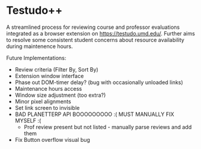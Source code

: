 # Testudo++
A streamlined process for reviewing course and professor evaluations integrated as a browser extension on https://testudo.umd.edu/. Further aims to resolve some consistent student concerns about resource availability during maintenence hours.

Future Implementations:
- Review criteria (Filter By, Sort By)
- Extension window interface
- Phase out DOM-timer delay? (bug with occasionally unloaded links)
- Maintenance hours access
- Window size adjustment (too extra?)
- Minor pixel alignments
- Set link screen to invisible
- BAD PLANETTERP API BOOOOOOOOO :( MUST MANUALLY FIX MYSELF :(
    - Prof review present but not listed - manually parse reviews and add them
- Fix Button overflow visual bug